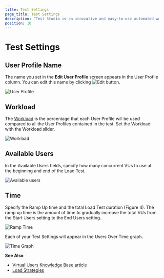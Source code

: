 ```yaml
---
title: Test Settings
page_title: Test Settings
description: "Test Studio is an innovative and easy-to-use automated web, WPF and load testing solution. Test Studio tests support essential technologies like ASP.NET AJAX, Silverlight, PHP and MVC. HTML5, Testing framework, functional testing, performance testing, load testing, exploratory testing, manual testing."
position: 10
---
```

# Test Settings

## User Profile Name

The name you set in the **Edit User Profile** screen appears in the User Profile column. You can edit this name by clicking ![Edit button][1].

![User Profile][2]

## Workload

The <a href="/knowledge-base/load-testing-kb/virtual-users" target="_blank">Workload</a> is the percentage that each User Profile will be used compared to all the User Profiles contained in the test. Set the Workload with the Workload slider.

![Workload][3]

## Available Users

In the Available Users fields, specify how many concurrent VUs to use at the beginning and end of the Load Test.

![Available users][4]

## Time

Specify the Ramp Up time and the total Load Test duration (Figure 4). The ramp up time is the amount of time to gradually increase the total VUs from the Start Users setting to the End Users setting.

![Ramp Time][5]

Each of your Test Settings will appear in the Users Over Time graph.

![Time Graph][6]

**See Also**

- <a href="/knowledge-base/load-testing-kb/virtual-users" target="_blank">Virtual Users Knowledge Base article</a>
- <a href="/knowledge-base/load-testing-kb/load-strategies" target="_blank">Load Strategies</a> 

[1]: /img/features/testing-types/load-testing/test-settings/fig1.png
[2]: /img/features/testing-types/load-testing/test-settings/fig2.png
[3]: /img/features/testing-types/load-testing/test-settings/fig3.png
[4]: /img/features/testing-types/load-testing/test-settings/fig4.png
[5]: /img/features/testing-types/load-testing/test-settings/fig5.png
[6]: /img/features/testing-types/load-testing/test-settings/fig6.png


